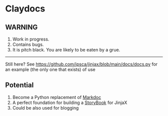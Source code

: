 # Claydocs


## WARNING ##

1. Work in progress.
2. Contains bugs.
3. It is pitch black. You are likely to be eaten by a grue.

---

Still here? See https://github.com/jpsca/jinjax/blob/main/docs/docs.py for an example (the only one that exists) of use

## Potential

1. Become a Python replacement of [Markdoc](https://markdoc.dev/)
2. A perfect foundation for building a [StoryBook](https://storybook.js.org/) for JinjaX
3. Could be also used for blogging
